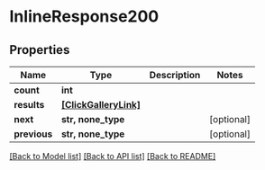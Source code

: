 # InlineResponse200


## Properties
Name | Type | Description | Notes
------------ | ------------- | ------------- | -------------
**count** | **int** |  | 
**results** | [**[ClickGalleryLink]**](ClickGalleryLink.md) |  | 
**next** | **str, none_type** |  | [optional] 
**previous** | **str, none_type** |  | [optional] 

[[Back to Model list]](../#documentation-for-models) [[Back to API list]](../#documentation-for-api-endpoints) [[Back to README]](../)


